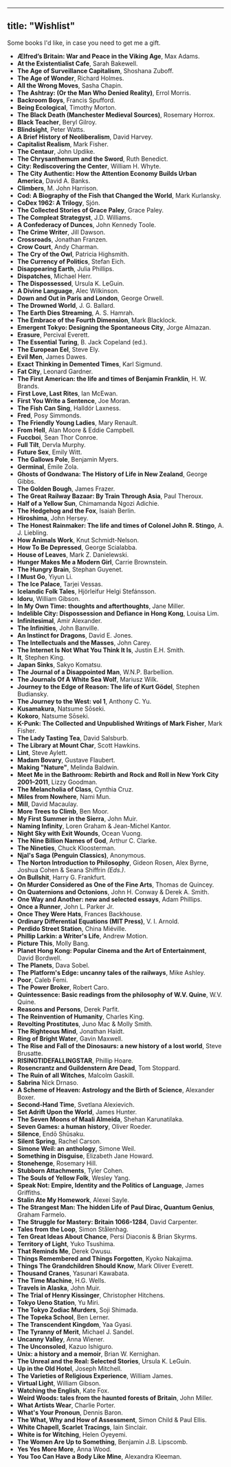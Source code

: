 
---
title: "Wishlist"
---

Some books I'd like, in case you need to get me a gift.

* **Ælfred’s Britain: War and Peace in the Viking Age**, Max Adams.    
* **At the Existentialist Cafe**, Sarah Bakewell.  
* **The Age of Surveillance Capitalism**, Shoshana Zuboff.  
* **The Age of Wonder**, Richard Holmes.  
* **All the Wrong Moves**, Sasha Chapin.  
* **The Ashtray: (Or the Man Who Denied Reality)**, Errol Morris.  
* **Backroom Boys**, Francis Spufford.    
* **Being Ecological**, Timothy Morton.  
* **The Black Death (Manchester Medieval Sources)**, Rosemary Horrox.  
* **Black Teacher**, Beryl Gilroy.  
* **Blindsight**, Peter Watts.  
* **A Brief History of Neoliberalism**, David Harvey.  
* **Capitalist Realism**, Mark Fisher.  
* **The Centaur**, John Updike.
* **The Chrysanthemum and the Sword**, Ruth Benedict.  
* **City: Rediscovering the Center**, William H. Whyte.  
* **The City Authentic: How the Attention Economy Builds Urban America**, David A. Banks.  
* **Climbers**, M. John Harrison.  
* **Cod: A Biography of the Fish that Changed the World**, Mark Kurlansky.  
* **CoDex 1962: A Trilogy**, Sjón.  
* **The Collected Stories of Grace Paley**, Grace Paley.  
* **The Compleat Strategyst**, J.D. Williams.  
* **A Confederacy of Dunces**, John Kennedy Toole.  
* **The Crime Writer**, Jill Dawson.  
* **Crossroads**, Jonathan Franzen.  
* **Crow Court**, Andy Charman.  
* **The Cry of the Owl**, Patricia Highsmith.   
* **The Currency of Politics**, Stefan Eich.   
* **Disappearing Earth**, Julia Phillips.  
* **Dispatches**, Michael Herr.  
* **The Dispossessed**, Ursula K. LeGuin.  
* **A Divine Language**, Alec Wilkinson.  
* **Down and Out in Paris and London**, George Orwell.  
* **The Drowned World**, J. G. Ballard.  
* **The Earth Dies Streaming**, A. S. Hamrah.     
* **The Embrace of the Fourth Dimension**, Mark Blacklock.  
* **Emergent Tokyo: Designing the Spontaneous City**, Jorge Almazan.   
* **Erasure**, Percival Everett.  
* **The Essential Turing**, B. Jack Copeland (ed.).  
* **The European Eel**, Steve Ely.  
* **Evil Men**, James Dawes.  
* **Exact Thinking in Demented Times**, Karl Sigmund.  
* **Fat City**, Leonard Gardner.  
* **The First American: the life and times of Benjamin Franklin**, H. W. Brands.  
* **First Love, Last Rites**, Ian McEwan.  
* **First You Write a Sentence**, Joe Moran.  
* **The Fish Can Sing**, Halldór Laxness.  
* **Fred**, Posy Simmonds.  
* **The Friendly Young Ladies**, Mary Renault.      
* **From Hell**, Alan Moore & Eddie Campbell.  
* **Fuccboi**, Sean Thor Conroe.  
* **Full Tilt**, Dervla Murphy.  
* **Future Sex**, Emily Witt.  
* **The Gallows Pole**, Benjamin Myers.  
* **Germinal**,  Émile Zola.   
* **Ghosts of Gondwana: The History of Life in New Zealand**, George Gibbs.   
* **The Golden Bough**, James Frazer.  
* **The Great Railway Bazaar: By Train Through Asia**, Paul Theroux.  
* **Half of a Yellow Sun**, Chimamanda Ngozi Adichie.  
* **The Hedgehog and the Fox**, Isaiah Berlin.  
* **Hiroshima**, John Hersey.  
* **The Honest Rainmaker: The life and times of Colonel John R. Stingo**, A. J. Liebling.  
* **How Animals Work**, Knut Schmidt-Nelson.    
* **How To Be Depressed**, George Scialabba.    
* **House of Leaves**, Mark Z. Danielewski.    
* **Hunger Makes Me a Modern Girl**, Carrie Brownstein.  
* **The Hungry Brain**, Stephan Guyenet.
* **I Must Go**, Yiyun Li.  
* **The Ice Palace**, Tarjei Vessas.  
* **Icelandic Folk Tales**, Hjörleifur Helgi Stefánsson.  
* **Idoru**, William Gibson.  
* **In My Own Time: thoughts and afterthoughts**, Jane Miller.  
* **Indelible City: Dispossession and Defiance in Hong Kong**, Louisa Lim.  
* **Infinitesimal**, Amir Alexander.  
* **The Infinities**, John Banville.  
* **An Instinct for Dragons**, David E. Jones.  
* **The Intellectuals and the Masses**, John Carey.  
* **The Internet Is Not What You Think It Is**, Justin E.H. Smith.  
* **It**, Stephen King.  
* **Japan Sinks**, Sakyo Komatsu.   
* **The Journal of a Disappointed Man**, W.N.P. Barbellion.  
* **The Journals Of A White Sea Wolf**, Mariusz Wilk.  
* **Journey to the Edge of Reason: The life of Kurt Gödel**, Stephen Budiansky.  
* **The Journey to the West: vol 1**, Anthony C. Yu.  
* **Kusamakura**, Natsume Sōseki.    
* **Kokoro**, Natsume Sōseki.  
* **K-Punk: The Collected and Unpublished Writings of Mark Fisher**, Mark Fisher.  
* **The Lady Tasting Tea**, David Salsburb.  
* **The Library at Mount Char**, Scott Hawkins.  
* **Lint**, Steve Aylett.  
* **Madam Bovary**,  Gustave Flaubert.    
* **Making "Nature"**, Melinda Baldwin.  
* **Meet Me in the Bathroom: Rebirth and Rock and Roll in New York City 2001–2011**, Lizzy Goodman.  
* **The Melancholia of Class**, Cynthia Cruz.  
* **Miles from Nowhere**, Nami Mun.  
* **Mill**, David Macaulay.    
* **More Trees to Climb**, Ben Moor.  
* **My First Summer in the Sierra**, John Muir.  
* **Naming Infinity**, Loren Graham & Jean-Michel Kantor.  
* **Night Sky with Exit Wounds**, Ocean Vuong.  
* **The Nine Billion Names of God**, Arthur C. Clarke.  
* **The Nineties**, Chuck Kloosterman.  
* **Njal's Saga (Penguin Classics)**, Anonymous.  
* **The Norton Introduction to Philosophy**, Gideon Rosen, Alex Byrne, Joshua Cohen & Seana Shiffrin *(Eds.)*.  
* **On Bullshit**, Harry G. Frankfurt.  
* **On Murder Considered as One of the Fine Arts**, Thomas de Quincey.  
* **On Quaternions and Octonions**, John H. Conway & Derek A. Smith.  
* **One Way and Another: new and selected essays**, Adam Phillips.  
* **Once a Runner**, John L. Parker Jr.  
* **Once They Were Hats**, Frances Backhouse.  
* **Ordinary Differential Equations (MIT Press)**, V. I. Arnold.   
* **Perdido Street Station**, China Miéville.  
* **Phillip Larkin: a Writer's Life**, Andrew Motion.  
* **Picture This**, Molly Bang.  
* **Planet Hong Kong: Popular Cinema and the Art of Entertainment**, David Bordwell.  
* **The Planets**, Dava Sobel.  
* **The Platform's Edge: uncanny tales of the railways**, Mike Ashley.
* **Poor**, Caleb Femi.  
* **The Power Broker**, Robert Caro.  
* **Quintessence: Basic readings from the philosophy of W.V. Quine**, W.V. Quine.  
* **Reasons and Persons**, Derek Parfit.    
* **The Reinvention of Humanity**, Charles King.  
* **Revolting Prostitutes**, Juno Mac & Molly Smith.  
* **The Righteous Mind**, Jonathan Haidt.  
* **Ring of Bright Water**, Gavin Maxwell.  
* **The Rise and Fall of the Dinosaurs: a new history of a lost world**, Steve Brusatte.  
* **RISINGTIDEFALLINGSTAR**, Phillip Hoare.  
* **Rosencrantz and Guildenstern Are Dead**, Tom Stoppard.  
* **The Ruin of all Witches**, Malcolm Gaskill.  
* **Sabrina** Nick Drnaso.  
* **A Scheme of Heaven: Astrology and the Birth of Science**, Alexander Boxer.     
* **Second-Hand Time**, Svetlana Alexievich.  
* **Set Adrift Upon the World**, James Hunter.  
* **The Seven Moons of Maali Almeida**, Shehan Karunatilaka.  
* **Seven Games: a human history**, Oliver Roeder.   
* **Silence**, Endō Shūsaku.  
* **Silent Spring**, Rachel Carson.  
* **Simone Weil: an anthology**, Simone Weil.  
* **Something in Disguise**, Elizabeth Jane Howard.  
* **Stonehenge**, Rosemary Hill.  
* **Stubborn Attachments**, Tyler Cohen.  
* **The Souls of Yellow Folk**, Wesley Yang.  
* **Speak Not: Empire, Identity and the Politics of Language**, James Griffiths.  
* **Stalin Ate My Homework**, Alexei Sayle.  
* **The Strangest Man: The hidden Life of Paul Dirac, Quantum Genius**, Graham Farmelo.  
* **The Struggle for Mastery: Britain 1066-1284**, David Carpenter.  
* **Tales from the Loop**, Simon Stålenhag.  
* **Ten Great Ideas About Chance**, Persi Diaconis & Brian Skyrms.  
* **Territory of Light**, Yuko Tsushima.  
* **That Reminds Me**, Derek Owusu.  
* **Things Remembered and Things Forgotten**, Kyoko Nakajima.    
* **Things The Grandchildren Should Know**, Mark Oliver Everett.  
* **Thousand Cranes**, Yasunari Kawabata.  
* **The Time Machine**, H.G. Wells.    
* **Travels in Alaska**, John Muir.     
* **The Trial of Henry Kissinger**, Christopher Hitchens.  
* **Tokyo Ueno Station**, Yu Miri.  
* **The Tokyo Zodiac Murders**, Soji Shimada.  
* **The Topeka School**, Ben Lerner.  
* **The Transcendent Kingdom**, Yaa Gyasi.  
* **The Tyranny of Merit**, Michael J. Sandel.  
* **Uncanny Valley**, Anna Wiener.  
* **The Unconsoled**, Kazuo Ishiguro.  
* **Unix: a history and a memoir**, Brian W. Kernighan. 
* **The Unreal and the Real: Selected Stories**, Ursula K. LeGuin.   
* **Up in the Old Hotel**, Joseph Mitchell.  
* **The Varieties of Religious Experience**, William James.  
* **Virtual Light**, William Gibson.  
* **Watching the English**, Kate Fox.  
* **Weird Woods: tales from the haunted forests of Britain**, John Miller.  
* **What Artists Wear**, Charlie Porter.  
* **What's Your Pronoun**, Dennis Baron.  
* **The What, Why and How of Assessment**, Simon Child & Paul Ellis.  
* **White Chapell, Scarlet Tracings**, Iain Sinclair.  
* **White is for Witching**, Helen Oyeyemi.  
* **The Women Are Up to Something**, Benjamin J.B. Lipscomb.  
* **Yes Yes More More**, Anna Wood.  
* **You Too Can Have a Body Like Mine**, Alexandra Kleeman.  
